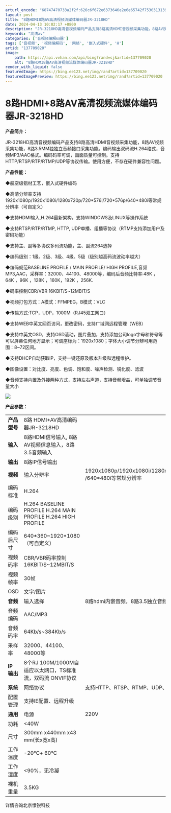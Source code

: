 ```yaml
---
arturl_encode: "68747470733a2f2f:626c6f672e6373646e2e6e65742f753031313934383833302f:61727469636c652f64657461696c732f313337373039303230"
layout: post
title: "8路HDMI8路AV高清视频流媒体编码器JR-3218HD"
date: 2024-04-13 10:02:17 +0800
description: "JR-3218HD高清音视频编码产品支持8路高清HDMI音视频采集功能，8路AV视频采集功能，8路3"
keywords: "高清av"
categories: ['音视频编解码器']
tags: ['音视频', '视频编解码', '网络', '嵌入式硬件', 'H']
artid: "137709020"
image:
    path: https://api.vvhan.com/api/bing?rand=sj&artid=137709020
    alt: "8路HDMI8路AV高清视频流媒体编码器JR-3218HD"
render_with_liquid: false
featuredImage: https://bing.ee123.net/img/rand?artid=137709020
featuredImagePreview: https://bing.ee123.net/img/rand?artid=137709020
---
```


# 8路HDMI+8路AV高清视频流媒体编码器JR-3218HD

**产品简介：**

JR-3218HD高清音视频编码产品支持8路高清HDMI音视频采集功能，8路AV视频采集功能，8路3.5MM独独立音频接口采集功能。编码输出双码流H.264格式，音频MP3/AAC格式。编码码率可调，画面质量可控制。支持HTTP/RTSP/RTP/RTMP/UDP等协议传输。使用方便，不存在硬件兼容性问题。

**产品性能：**

◆航空级铝材工艺，嵌入式硬件编码

◆高清分辨率支持 1920x1080p/1920x1080i/1280x720p/720\*576i/720\*576p/640\*480i等常规分辨率（可自定义）

◆支持HDMI输入,H.264最新架构，支持WINDOWS及LINUX等操作系统

◆支持RTSP/RTP/RTMP, HTTP, UDP单播、组播等协议（RTMP支持添加用户及密码功能）

◆支持主、副等多协议多码流功能，主、副流264选择

◆编码级别：1级、2级、3级、4级、5级（级别越高码流波动率越大）

◆编码规范BASELINE PROFILE / MAIN PROFILE/ HIGH PROFILE,音频MP3,AAC，采样率：32000、44100、48000等，编码后音频比特率:48K ，64K ，96K ，128K ，160K，192K ，256K.

◆码率控制CBR/VBR 16KBIT/S~12MBIT/S

◆视频打包方式：A模式：FFMPEG，B模式：VLC

◆传输方式:TCP，UDP，1000M（RJ45双工网口）

◆支持WEB中英文网页访问，更改密码，支持广域网远程管理（WEB）

◆支持中英文OSD，支持OSD滚动，图片叠加，支持添加公司logo字母和符号等可以屏幕任何地方显示；可调座标为：1920x1080；字体大小调节分辨可用范围：8~72区间。

◆支持DHCP自动获取IP，支持一键还原及版本升级和远程维护。

◆图像设置：对比度、亮度、色调、饱和度、噪声检测、锐化度、滤波

◆音频支持内置及外接两种方式，支持左右声道，支持音频增益，可单独调节音量大小

![](https://i-blog.csdnimg.cn/blog_migrate/efa75d4222e191c44bf5b8aba2f6af24.jpeg)

**产品参数：**

|  |  |  |
| --- | --- | --- |
| **产品型号** | 8路 HDMI+AV高清编码器JR-3218HD | |
| **输入** | 8路HDMI信号输入, 8路AV视频信息输入，8路3.5音频输入 | |
| **输出** | 8路IP信号输出 | |
| **视频** | 输入分辨率 | 1920x1080p/1920x1080i/1280x720p/720\*576i/720\*576p /640\*480i等常规分辨率 |
| 编码标准 | H.264 |
| 编码级别 | H.264 BASELINE PROFILE  H.264 MAIN PROFILE  H.264 HIGH PROFILE |
| 编码后尺寸 | 640\*360~1920\*1080（可自定义） |
| 视频码率 | CBR/VBR码率控制16KBIT/S~12MBIT/S |
| 视频帧率 | 30帧 |
| OSD | 文字/图片 |
| **音频** | 输入选择 | 8路hdmi内嵌音频，8路3.5独立音频(支持音频增益) |
| 音频编码 | AAC/MP3 |
| 音频码率 | 64Kb/s~384Kb/s |
| 采样率 | 32000、44100、48000等 |
| **IP**  **输出** | 8个RJ 100M/1000M自适应以太网口，TS标准流，双码流  ONVIF协议 | |
| **系统** | 网络协议 | 支持HTTP、RTSP、RTMP、UDP、组播、单播 |
| 配置管理 | 支持IE配置、远程升级 |
| **通用** | 电源 | 220V |
| 功耗 | <40W |
| 尺寸 | 300mm x440mm x43 mm(长x宽x高) |
| 工作温度 | -20℃+ 60℃ |
| 工作湿度 | <90%，无冷凝 |
| 裸机重量 | 3.5KG |

详情咨询北京憬锐科技